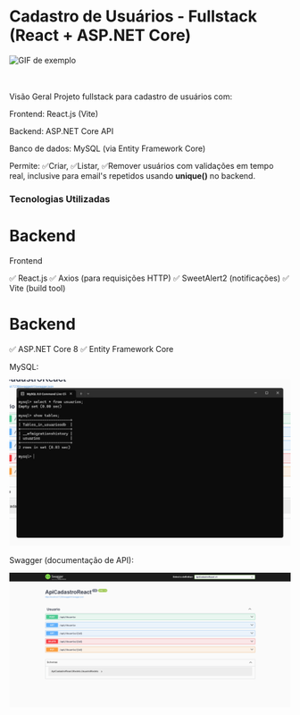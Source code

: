 <h1>Cadastro de Usuários - Fullstack (React + ASP.NET Core)</h1>

![GIF de exemplo](gif/app.gif)

<br>
<br>
Visão Geral
Projeto fullstack para cadastro de usuários com:

Frontend: React.js (Vite)

Backend: ASP.NET Core API

Banco de dados: MySQL (via Entity Framework Core)

Permite: 
        ✅Criar, 
        ✅Listar,
        ✅Remover usuários com validações em tempo real, inclusive para email's repetidos usando <strong>unique()</strong> no backend.


<h3>Tecnologias Utilizadas</h3>

<h1>Backend</h1>Frontend

✅ React.js
✅ Axios (para requisições HTTP)
✅ SweetAlert2 (notificações)
✅ Vite (build tool)

<h1>Backend</h1>

✅ ASP.NET Core 8
✅ Entity Framework Core

MySQL:
<div>
  <img src="MySql.png" width="600px"/>
</div>

Swagger (documentação de API):
<div>
  <img src="Swagger.png" width="600px"/>
</div>
